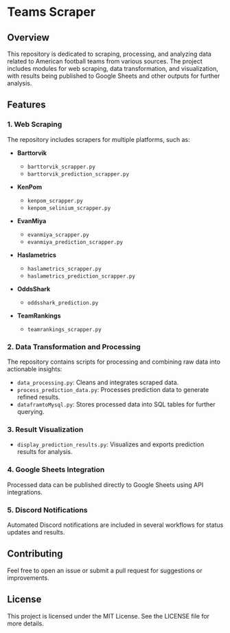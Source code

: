 # Teams Scraper

## Overview
This repository is dedicated to scraping, processing, and analyzing data related to American football teams from various sources. The project includes modules for web scraping, data transformation, and visualization, with results being published to Google Sheets and other outputs for further analysis.

## Features

### 1. Web Scraping
The repository includes scrapers for multiple platforms, such as:
- **Barttorvik**  
  - `barttorvik_scrapper.py`
  - `barttorvik_prediction_scrapper.py`

- **KenPom**  
  - `kenpom_scrapper.py`
  - `kenpom_selinium_scrapper.py`

- **EvanMiya**  
  - `evanmiya_scrapper.py`
  - `evanmiya_prediction_scrapper.py`

- **Haslametrics**  
  - `haslametrics_scrapper.py`
  - `haslametrics_prediction_scrapper.py`

- **OddsShark**  
  - `oddsshark_prediction.py`

- **TeamRankings**  
  - `teamrankings_scrapper.py`

### 2. Data Transformation and Processing
The repository contains scripts for processing and combining raw data into actionable insights:
- `data_processing.py`: Cleans and integrates scraped data.
- `process_prediction_data.py`: Processes prediction data to generate refined results.
- `dataframtoMysql.py`: Stores processed data into SQL tables for further querying.

### 3. Result Visualization
- `display_prediction_results.py`: Visualizes and exports prediction results for analysis.

### 4. Google Sheets Integration
Processed data can be published directly to Google Sheets using API integrations.

### 5. Discord Notifications
Automated Discord notifications are included in several workflows for status updates and results.

## Contributing
Feel free to open an issue or submit a pull request for suggestions or improvements.

## License
This project is licensed under the MIT License. See the LICENSE file for more details.

